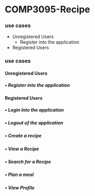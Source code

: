 # COMP3095-Recipe

### use cases
* Unregistered Users
  * Register into the application
* Registered Users
 
### use cases
#### Unregistered Users
##### • Register into the application
#### Registered Users
##### • Login Into the application
##### • Logout of the application
##### • Create a recipe
##### • View a Recipe
##### • Search for a Recipe
##### • Plan a meal
##### • View Profile
